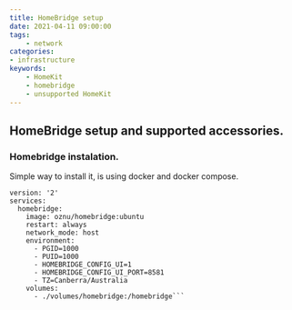```yaml
---
title: HomeBridge setup
date: 2021-04-11 09:00:00
tags:
    - network
categories:
- infrastructure
keywords:
    - HomeKit
    - homebridge
    - unsupported HomeKit
---
```

## HomeBridge setup and supported accessories.


### Homebridge instalation.

 Simple way to install it, is using docker and docker compose. 

```docker
version: '2'
services:
  homebridge:
    image: oznu/homebridge:ubuntu
    restart: always
    network_mode: host
    environment:
      - PGID=1000
      - PUID=1000
      - HOMEBRIDGE_CONFIG_UI=1
      - HOMEBRIDGE_CONFIG_UI_PORT=8581
      - TZ=Canberra/Australia
    volumes:
      - ./volumes/homebridge:/homebridge```